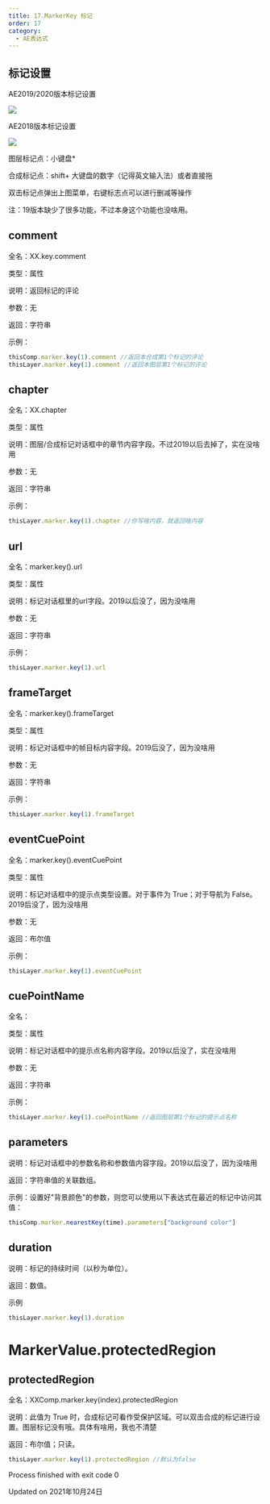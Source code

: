 ```yaml
---
title: 17.MarkerKey 标记
order: 17
category:
  - AE表达式
---
```

## 标记设置

AE2019/2020版本标记设置

![](https://mir.yuelili.com/wp-content/uploads/user/AE/expression/exp-12-1.bmp)

AE2018版本标记设置

![](https://mir.yuelili.com/wp-content/uploads/user/AE/expression/exp-10-1.bmp)

图层标记点：小键盘*

合成标记点：shift+ 大键盘的数字（记得英文输入法）或者直接拖

双击标记点弹出上图菜单，右键标志点可以进行删减等操作

注：19版本缺少了很多功能，不过本身这个功能也没啥用。

## comment

全名：XX.key.comment

类型：属性

说明：返回标记的评论

参数：无

返回：字符串

示例：

```javascript
thisComp.marker.key(1).comment //返回本合成第1个标记的评论
thisLayer.marker.key(1).comment //返回本图层第1个标记的评论
```

## chapter

全名：XX.chapter

类型：属性

说明：图层/合成标记对话框中的章节内容字段。不过2019以后去掉了，实在没啥用

参数：无

返回：字符串

示例：

```javascript
thisLayer.marker.key(1).chapter //你写啥内容，就返回啥内容
```

## url

全名：marker.key().url

类型：属性

说明：标记对话框里的url字段。2019以后没了，因为没啥用

参数：无

返回：字符串

示例：

```javascript
thisLayer.marker.key(1).url
```

## frameTarget

全名：marker.key().frameTarget

类型：属性

说明：标记对话框中的帧目标内容字段。2019后没了，因为没啥用

参数：无

返回：字符串

示例：

```javascript
thisLayer.marker.key(1).frameTarget
```

## eventCuePoint

全名：marker.key().eventCuePoint

类型：属性

说明：标记对话框中的提示点类型设置。对于事件为 True；对于导航为 False。2019后没了，因为没啥用

参数：无

返回：布尔值

示例：

```javascript
thisLayer.marker.key(1).eventCuePoint
```

## cuePointName

全名：

类型：属性

说明：标记对话框中的提示点名称内容字段。2019以后没了，实在没啥用

参数：无

返回：字符串

示例：

```javascript
thisLayer.marker.key(1).cuePointName //返回图层第1个标记的提示点名称
```

## parameters

说明：标记对话框中的参数名称和参数值内容字段。2019以后没了，因为没啥用

返回：字符串值的关联数组。

示例：设置好"背景颜色"的参数，则您可以使用以下表达式在最近的标记中访问其值：

```javascript
thisComp.marker.nearestKey(time).parameters["background color"]
```

## duration

说明：标记的持续时间（以秒为单位）。

返回：数值。

示例

```javascript
thisLayer.marker.key(1).duration
```

# MarkerValue.protectedRegion

## protectedRegion

全名：XXComp.marker.key(index).protectedRegion

说明：此值为 True 时，合成标记可看作受保护区域。可以双击合成的标记进行设置。图层标记没有哦。具体有啥用，我也不清楚

返回：布尔值；只读。

```javascript
thisLayer.marker.key(1).protectedRegion //默认为false
```

Process finished with exit code 0

Updated on 2021年10月24日